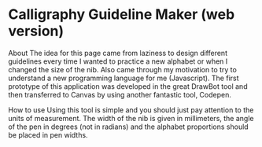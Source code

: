 # Calligraphy Guideline Maker (web version)

About
The idea for this page came from laziness to design different guidelines every time I wanted to practice a new alphabet or when I changed the size of the nib. Also came through my motivation to try to understand a new programming language for me (Javascript). The first prototype of this application was developed in the great DrawBot tool and then transferred to Canvas by using another fantastic tool, Codepen.

How to use
Using this tool is simple and you should just pay attention to the units of measurement. 
The width of the nib is given in millimeters, the angle of the pen in degrees (not in radians) and the alphabet proportions should be placed in pen widths.



